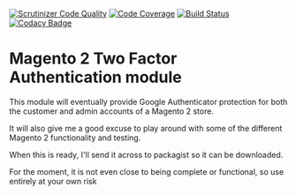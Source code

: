 [![Scrutinizer Code Quality](https://scrutinizer-ci.com/g/rossmitchell/module-twofactor/badges/quality-score.png?b=master)](https://scrutinizer-ci.com/g/rossmitchell/module-twofactor/?branch=master) [![Code Coverage](https://scrutinizer-ci.com/g/rossmitchell/module-twofactor/badges/coverage.png?b=master)](https://scrutinizer-ci.com/g/rossmitchell/module-twofactor/?branch=master) [![Build Status](https://scrutinizer-ci.com/g/rossmitchell/module-twofactor/badges/build.png?b=master)](https://scrutinizer-ci.com/g/rossmitchell/module-twofactor/build-status/master) [![Codacy Badge](https://api.codacy.com/project/badge/Grade/841af9752a7c4fbabd53bce30b0f750a)](https://www.codacy.com/app/rossmitchell/module-twofactor?utm_source=github.com&amp;utm_medium=referral&amp;utm_content=rossmitchell/module-twofactor&amp;utm_campaign=Badge_Grade)

Magento 2 Two Factor Authentication module
==========================================
 
This module will eventually provide Google Authenticator protection for both the customer and admin accounts of a 
Magento 2 store.

It will also give me a good excuse to play around with some of the different Magento 2 functionality and testing.

When this is ready, I'll send it across to packagist so it can be downloaded. 
 
For the moment, it is not even close to being complete or functional, so use entirely at your own risk
 
